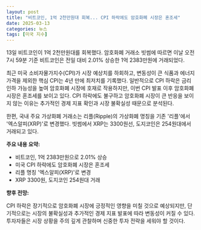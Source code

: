 ```yaml
---
layout: post
title: "비트코인, 1억 2천만원대 회복... CPI 하락에도 암호화폐 시장은 혼조세"
date: 2025-03-13
categories: 뉴스
tags: [미국 지수]
---
```


13일 비트코인이 1억 2천만원대를 회복했다. 암호화폐 거래소 빗썸에 따르면 이날 오전 7시 59분 기준 비트코인은 전일 대비 2.01% 상승한 1억 2383만원에 거래되었다.

최근 미국 소비자물가지수(CPI)가 시장 예상치를 하회하고, 변동성이 큰 식품과 에너지 가격을 제외한 핵심 CPI는 4년 만에 최저치를 기록했다. 일반적으로 CPI 하락은 금리 인하 가능성을 높여 암호화폐 시장에 호재로 작용하지만, 이번 CPI 발표 이후 암호화폐 시장은 혼조세를 보이고 있다.  CPI 하락에도 불구하고 암호화폐 시장이 큰 반응을 보이지 않는 이유는 추가적인 경제 지표 확인과 시장 불확실성 때문으로 분석된다.

한편, 국내 주요 가상화폐 거래소는 리플(Ripple)의 가상화폐 명칭을 기존 '리플'에서 '엑스알피(XRP)'로 변경했다. 빗썸에서 XRP는 3300원선, 도지코인은 254원대에서 거래되고 있다.


**주요 내용 요약:**

* 비트코인, 1억 2383만원으로 2.01% 상승
* 미국 CPI 하락에도 암호화폐 시장은 혼조세
* 리플 명칭 '엑스알피(XRP)'로 변경
* XRP 3300원, 도지코인 254원대 거래


**향후 전망:**

CPI 하락은 장기적으로 암호화폐 시장에 긍정적인 영향을 미칠 것으로 예상되지만, 단기적으로는 시장의 불확실성과 추가적인 경제 지표 발표에 따라 변동성이 커질 수 있다. 투자자들은 시장 상황을 주의 깊게 관찰하며 신중한 투자 전략을 세워야 할 것이다.
